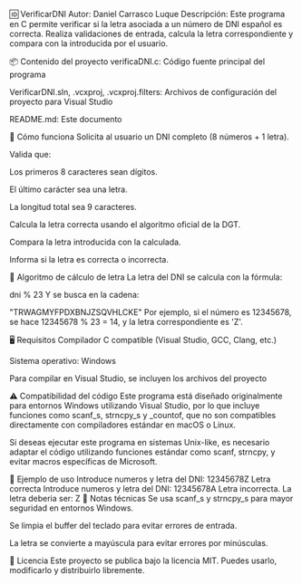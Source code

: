 🆔 VerificarDNI
Autor: Daniel Carrasco Luque Descripción: Este programa en C permite verificar si la letra asociada a un número de DNI español es correcta. Realiza validaciones de entrada, calcula la letra correspondiente y compara con la introducida por el usuario.

📦 Contenido del proyecto
verificaDNI.c: Código fuente principal del programa

VerificarDNI.sln, .vcxproj, .vcxproj.filters: Archivos de configuración del proyecto para Visual Studio

README.md: Este documento

🚀 Cómo funciona
Solicita al usuario un DNI completo (8 números + 1 letra).

Valida que:

Los primeros 8 caracteres sean dígitos.

El último carácter sea una letra.

La longitud total sea 9 caracteres.

Calcula la letra correcta usando el algoritmo oficial de la DGT.

Compara la letra introducida con la calculada.

Informa si la letra es correcta o incorrecta.

🧮 Algoritmo de cálculo de letra
La letra del DNI se calcula con la fórmula:

dni % 23
Y se busca en la cadena:

"TRWAGMYFPDXBNJZSQVHLCKE"
Por ejemplo, si el número es 12345678, se hace 12345678 % 23 = 14, y la letra correspondiente es 'Z'.

🖥️ Requisitos
Compilador C compatible (Visual Studio, GCC, Clang, etc.)

Sistema operativo: Windows

Para compilar en Visual Studio, se incluyen los archivos del proyecto

⚠️ Compatibilidad del código
Este programa está diseñado originalmente para entornos Windows utilizando Visual Studio, por lo que incluye funciones como scanf_s, strncpy_s y _countof, que no son compatibles directamente con compiladores estándar en macOS o Linux.

Si deseas ejecutar este programa en sistemas Unix-like, es necesario adaptar el código utilizando funciones estándar como scanf, strncpy, y evitar macros específicas de Microsoft.

🧪 Ejemplo de uso
Introduce numeros y letra del DNI: 12345678Z
Letra correcta
Introduce numeros y letra del DNI: 12345678A
Letra incorrecta. La letra deberia ser: Z
📌 Notas técnicas
Se usa scanf_s y strncpy_s para mayor seguridad en entornos Windows.

Se limpia el buffer del teclado para evitar errores de entrada.

La letra se convierte a mayúscula para evitar errores por minúsculas.

📄 Licencia
Este proyecto se publica bajo la licencia MIT. Puedes usarlo, modificarlo y distribuirlo libremente.
